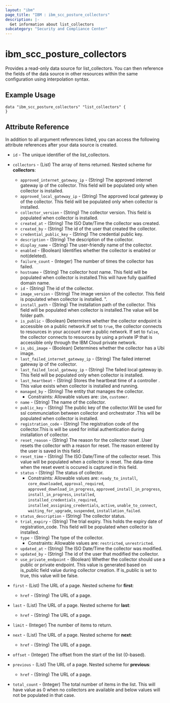 ```yaml
---
layout: "ibm"
page_title: "IBM : ibm_scc_posture_collectors"
description: |-
  Get information about list_collectors
subcategory: "Security and Compliance Center"
---
```


# ibm_scc_posture_collectors

Provides a read-only data source for list_collectors. You can then reference the fields of the data source in other resources within the same configuration using interpolation syntax.

## Example Usage

```hcl
data "ibm_scc_posture_collectors" "list_collectors" {
}
```


## Attribute Reference

In addition to all argument references listed, you can access the following attribute references after your data source is created.

* `id` - The unique identifier of the list_collectors.
* `collectors` - (List) The array of items returned.
Nested scheme for **collectors**:
	* `approved_internet_gateway_ip` - (String) The approved internet gateway ip of the collector. This field will be populated only when collector is installed.
	* `approved_local_gateway_ip` - (String) The approved local gateway ip of the collector. This field will be populated only when collector is installed.
	* `collector_version` - (String) The collector version. This field is populated when collector is installed.
	* `created_at` - (String) The ISO Date/Time the collector was created.
	* `created_by` - (String) The id of the user that created the collector.
	* `credential_public_key` - (String) The credential public key.
	* `description` - (String) The description of the collector.
	* `display_name` - (String) The user-friendly name of the collector.
	* `enabled` - (Boolean) Identifies whether the collector is enabled or not(deleted).
	* `failure_count` - (Integer) The number of times the collector has failed.
	* `hostname` - (String) The collector host name. This field will be populated when collector is installed.This will have fully qualified domain name.
	* `id` - (String) The id of the collector.
	* `image_version` - (String) The image version of the collector. This field is populated when collector is installed. ".
	* `install_path` - (String) The installation path of the collector. This field will be populated when collector is installed.The value will be folder path.
	* `is_public` - (Boolean) Determines whether the collector endpoint is accessible on a public network.If set to `true`, the collector connects to resources in your account over a public network. If set to `false`, the collector connects to resources by using a private IP that is accessible only through the IBM Cloud private network.
	* `is_ubi_image` - (Boolean) Determines whether the collector has a Ubi image.
	* `last_failed_internet_gateway_ip` - (String) The failed internet gateway ip of the collector.
	* `last_failed_local_gateway_ip` - (String) The failed local gateway ip. This field will be populated only when collector is installed.
	* `last_heartbeat` - (String) Stores the heartbeat time of a controller . This value exists when collector is installed and running.
	* `managed_by` - (String) The entity that manages the collector.
	  * Constraints: Allowable values are: `ibm`, `customer`.
	* `name` - (String) The name of the collector.
	* `public_key` - (String) The public key of the collector.Will be used for ssl communciation between collector and orchestrator .This will be populated when collector is installed.
	* `registration_code` - (String) The registration code of the collector.This is will be used for initial authentication during installation of collector.
	* `reset_reason` - (String) The reason for the collector reset .User resets the collector with a reason for reset. The reason entered by the user is saved in this field .
	* `reset_time` - (String) The ISO Date/Time of the collector reset. This value will be populated when a collector is reset. The data-time when the reset event is occured is captured in this field.
	* `status` - (String) The status of collector.
	  * Constraints: Allowable values are: `ready_to_install`, `core_downloaded`, `approval_required`, `approved_download_in_progress`, `approved_install_in_progress`, `install_in_progress`, `installed`, `installed_credentials_required`, `installed_assigning_credentials`, `active`, `unable_to_connect`, `waiting_for_upgrade`, `suspended`, `installation_failed`.
	* `status_description` - (String) The collector status.
	* `trial_expiry` - (String) The trial expiry. This holds the expiry date of registration_code. This field will be populated when collector is installed.
	* `type` - (String) The type of the collector.
	  * Constraints: Allowable values are: `restricted`, `unrestricted`.
	* `updated_at` - (String) The ISO Date/Time the collector was modified.
	* `updated_by` - (String) The id of the user that modified the collector.
	* `use_private_endpoint` - (Boolean) Whether the collector should use a public or private endpoint. This value is generated based on is_public field value during collector creation. If is_public is set to true, this value will be false.

* `first` - (List) The URL of a page.
Nested scheme for **first**:
	* `href` - (String) The URL of a page.

* `last` - (List) The URL of a page.
Nested scheme for **last**:
	* `href` - (String) The URL of a page.

* `limit` - (Integer) The number of items to return.

* `next` - (List) The URL of a page.
Nested scheme for **next**:
	* `href` - (String) The URL of a page.

* `offset` - (Integer) The offset from the start of the list (0-based).

* `previous` - (List) The URL of a page.
Nested scheme for **previous**:
	* `href` - (String) The URL of a page.

* `total_count` - (Integer) The total number of items in the list. This will have value as 0 when no collectors are available and below values will not be populated in that case.

